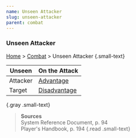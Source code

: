 ```yaml
---
name: Unseen Attacker
slug: unseen-attacker
parent: combat
---
```

### Unseen Attacker
[Home](dm-operations-center) > [Combat](combat) > Unseen Attacker {.small-text}

| Unseen | On the Attack                               |
| -------- | :------------------------------------------------ |
| Attacker | [Advantage](advantage-and-disadvantage)           |
| Target   | [Disadvantage](advantage-and-disadvantage)        |
{.gray .small-text}

> **Sources** <br/>
> System Reference Document, p. 94<br/>
> Player's Handbook, p. 194
{.read .small-text}